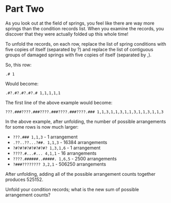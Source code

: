 # Part Two

As you look out at the field of springs, you feel like there are way more
springs than the condition records list. When you examine the records, you
discover that they were actually folded up this whole time!

To unfold the records, on each row, replace the list of spring conditions with
five copies of itself (separated by ?) and replace the list of contiguous
groups of damaged springs with five copies of itself (separated by ,).

So, this row:

```
.# 1
```

Would become:

```
.#?.#?.#?.#?.# 1,1,1,1,1
```

The first line of the above example would become:

```
???.###????.###????.###????.###????.### 1,1,3,1,1,3,1,1,3,1,1,3,1,1,3
```

In the above example, after unfolding, the number of possible arrangements for some rows is now much larger:

-  `???.### 1,1,3` - 1 arrangement
-  `.??..??...?##. 1,1,3` - 16384 arrangements
-  `?#?#?#?#?#?#?#? 1,3,1,6` - 1 arrangement
-  `????.#...#... 4,1,1` - 16 arrangements
-  `????.######..#####. 1,6,5` - 2500 arrangements
-  `?###???????? 3,2,1` - 506250 arrangements

After unfolding, adding all of the possible arrangement counts together
produces 525152.

Unfold your condition records; what is the new sum of possible arrangement
counts?
